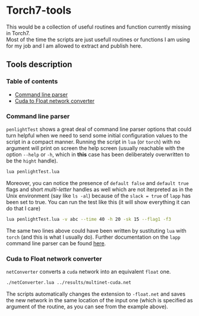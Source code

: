 Torch7-tools
============

This would be a collection of useful routines and function currently missing in Torch7.  
Most of the time the scripts are just usefull routines or functions I am using for my job and I am allowed to extract and publish here.

## Tools description

### Table of contents
 - [Command line parser](#command-line-parser)
 - [Cuda to Float network converter](#cuda-to-float-network-converter)

### Command line parser
`penlightTest` shows a great deal of command line parser options that could turn helpful when we need to send some initial configuration values to the script in a compact manner. Running the script in `lua` (or `torch`) with no argument will print on screen the help screen (usually reachable with the option `--help` or `-h`, which in **this** case has been deliberately overwritten to be the `hight` handle).
```bash
lua penlightTest.lua
```
Moreover, you can notice the presence of `default false` and `default true` flags and short *multi-letter* handles as well which are not iterpreted as in the Unix environment (say like `ls -al`) because of the `slack = true` of `lapp` has been set to true.
You can run the test like this (it will show everything it can do that I care)
```bash
lua penlightTest.lua -v abc --time 40 -h 20 -sk 15 --flag1 -f3
```
The same two lines above could have been written by sustituting `lua` with `torch` (and this is what I usually do). Further documentation on the `lapp` command line parser can be found [here](https://github.com/stevedonovan/Penlight/blob/master/doc/manual/08-additional.md#command-line-programs-with-lapp).

### Cuda to Float network converter
`netConverter` converts a `cuda` network into an equivalent `float` one.
```bash
./netConverter.lua ../results/multinet-cuda.net
```
The scripts automatically changes the extension to `-float.net` and saves the new network in the same location of the input one (which is specified as argument of the routine, as you can see from the example above).
